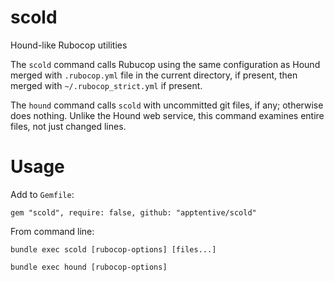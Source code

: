 # scold
Hound-like Rubocop utilities

The `scold` command calls Rubucop using the same configuration as Hound
merged with `.rubocop.yml` file in the current directory, if present, then
merged with `~/.rubocop_strict.yml` if present.

The `hound` command calls `scold` with uncommitted git files, if any;
otherwise does nothing.  Unlike the Hound web service, this command examines
entire files, not just changed lines.

# Usage

Add to `Gemfile`:
```
gem "scold", require: false, github: "apptentive/scold"
```

From command line:
```
bundle exec scold [rubocop-options] [files...]
```
```
bundle exec hound [rubocop-options] 
```
